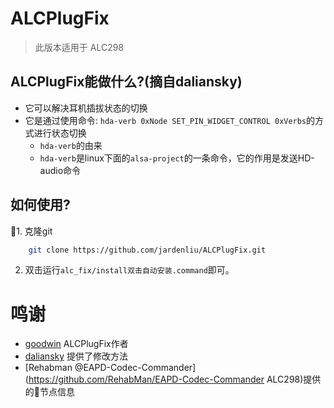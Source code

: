 # ALCPlugFix
> 此版本适用于 ALC298


## ALCPlugFix能做什么?(摘自daliansky)
* 它可以解决耳机插拔状态的切换
* 它是通过使用命令: `hda-verb 0xNode SET_PIN_WIDGET_CONTROL 0xVerbs`的方式进行状态切换
    * `hda-verb`的由来
    * `hda-verb`是linux下面的`alsa-project`的一条命令，它的作用是发送HD-audio命令 

## 如何使用?
1. 克隆git
```bash
    git clone https://github.com/jardenliu/ALCPlugFix.git
```
2. 双击运行`alc_fix/install双击自动安装.command`即可。

# 鸣谢
- [goodwin](https://github.com/goodwin/ALCPlugFix) ALCPlugFix作者
- [daliansky](https://github.com/daliansky/ALCPlugFix) 提供了修改方法
- [Rehabman @EAPD-Codec-Commander](https://github.com/RehabMan/EAPD-Codec-Commander ALC298)提供的节点信息
